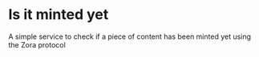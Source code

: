 # Is it minted yet

A simple service to check if a piece of content has been minted yet using the Zora protocol
